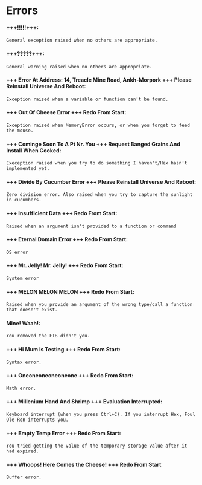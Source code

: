 # Errors
#### +++!!!!!+++:  
	General exception raised when no others are appropriate.
#### +++?????+++:  
	General warning raised when no others are appropriate.
#### +++ Error At Address: 14, Treacle Mine Road, Ankh-Morpork +++ Please Reinstall Universe And Reboot:  
	Exception raised when a variable or function can't be found.
#### +++ Out Of Cheese Error +++ Redo From Start:  
	Exception raised when MemoryError occurs, or when you forget to feed the mouse.
#### +++ Cominge Soon To A Pt Nr. You +++ Request Banged Grains And Install When Cooked:  
	Exeception raised when you try to do something I haven't/Hex hasn't implemented yet.
#### +++ Divide By Cucumber Error +++ Please Reinstall Universe And Reboot:  
	Zero division error. Also raised when you try to capture the sunlight in cucumbers.
#### +++ Insufficient Data +++ Redo From Start:  
	Raised when an argument isn't provided to a function or command
#### +++ Eternal Domain Error +++ Redo From Start:  
	OS error
#### +++ Mr. Jelly! Mr. Jelly! +++ Redo From Start:  
	System error
#### +++ MELON MELON MELON +++ Redo From Start:  
	Raised when you provide an argument of the wrong type/call a function that doesn't exist.
#### Mine! Waah!:  
	You removed the FTB didn't you.
#### +++ Hi Mum Is Testing +++ Redo From Start:  
	Syntax error.
#### +++ Oneoneoneoneoneone +++ Redo From Start:  
	Math error.
#### +++ Millenium Hand And Shrimp +++ Evaluation Interrupted:  
	Keyboard interrupt (when you press Ctrl+C). If you interrupt Hex, Foul Ole Ron interrupts you.
#### +++ Empty Temp Error +++ Redo From Start:  
	You tried getting the value of the temporary storage value after it had expired.
#### +++ Whoops! Here Comes the Cheese! +++ Redo From Start  
	Buffer error.